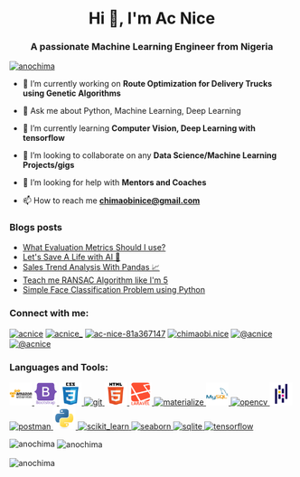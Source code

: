 <h1 align="center">Hi 👋, I'm Ac Nice</h1>
<h3 align="center">A passionate Machine Learning Engineer from Nigeria</h3>

<p align="left"> <a href="https://github.com/ryo-ma/github-profile-trophy"><img src="https://github-profile-trophy.vercel.app/?username=anochima" alt="anochima" /></a> </p>

- 🔭 I’m currently working on **Route Optimization for Delivery Trucks using Genetic Algorithms**

- 💬 Ask me about Python, Machine Learning, Deep Learning

- 🌱 I’m currently learning **Computer Vision, Deep Learning with tensorflow**

- 👯 I’m looking to collaborate on any **Data Science/Machine Learning Projects/gigs**

- 🤝 I’m looking for help with **Mentors and Coaches**

- 📫 How to reach me **chimaobinice@gmail.com**

### Blogs posts
<!-- BLOG-POST-LIST:START -->
- [What Evaluation Metrics Should I use?](https://dev.to/acnice/what-evaluation-metrics-should-i-use-fgd)
- [Let&#39;s Save A Life with AI 🤖](https://dev.to/acnice/sales-trend-analysis-with-pandas-1bcm)
- [Sales Trend Analysis With Pandas 📈](https://dev.to/acnice/lets-save-a-life-with-ai-4m6g)
- [Teach me RANSAC Algorithm like I&#39;m 5](https://dev.to/acnice/teach-me-ransac-algorithm-like-im-5-22l5)
- [Simple Face Classification Problem using Python](https://dev.to/acnice/simple-face-classification-problem-using-python-482p)
<!-- BLOG-POST-LIST:END -->

<h3 align="left">Connect with me:</h3>
<p align="left">
<a href="https://dev.to/acnice" target="blank"><img align="center" src="https://raw.githubusercontent.com/rahuldkjain/github-profile-readme-generator/master/src/images/icons/Social/devto.svg" alt="acnice" height="30" width="40" /></a>
<a href="https://twitter.com/acnice_" target="blank"><img align="center" src="https://raw.githubusercontent.com/rahuldkjain/github-profile-readme-generator/master/src/images/icons/Social/twitter.svg" alt="acnice_" height="30" width="40" /></a>
<a href="https://linkedin.com/in/ac-nice-81a367147" target="blank"><img align="center" src="https://raw.githubusercontent.com/rahuldkjain/github-profile-readme-generator/master/src/images/icons/Social/linked-in-alt.svg" alt="ac-nice-81a367147" height="30" width="40" /></a>
<a href="https://fb.com/chimaobi.nice" target="blank"><img align="center" src="https://raw.githubusercontent.com/rahuldkjain/github-profile-readme-generator/master/src/images/icons/Social/facebook.svg" alt="chimaobi.nice" height="30" width="40" /></a>
<a href="https://hashnode.com/@Ac-Nice" target="blank"><img align="center" src="https://raw.githubusercontent.com/rahuldkjain/github-profile-readme-generator/master/src/images/icons/Social/hashnode.svg" alt="@acnice" height="30" width="40" /></a>
<a href="https://medium.com/@acnice" target="blank"><img align="center" src="https://raw.githubusercontent.com/rahuldkjain/github-profile-readme-generator/master/src/images/icons/Social/medium.svg" alt="@acnice" height="30" width="40" /></a>
</p>

<h3 align="left">Languages and Tools:</h3>
<p align="left"> <a href="https://aws.amazon.com" target="_blank" rel="noreferrer"> <img src="https://raw.githubusercontent.com/devicons/devicon/master/icons/amazonwebservices/amazonwebservices-original-wordmark.svg" alt="aws" width="40" height="40"/> </a> <a href="https://getbootstrap.com" target="_blank" rel="noreferrer"> <img src="https://raw.githubusercontent.com/devicons/devicon/master/icons/bootstrap/bootstrap-plain-wordmark.svg" alt="bootstrap" width="40" height="40"/> </a> <a href="https://www.w3schools.com/css/" target="_blank" rel="noreferrer"> <img src="https://raw.githubusercontent.com/devicons/devicon/master/icons/css3/css3-original-wordmark.svg" alt="css3" width="40" height="40"/> </a> <a href="https://git-scm.com/" target="_blank" rel="noreferrer"> <img src="https://www.vectorlogo.zone/logos/git-scm/git-scm-icon.svg" alt="git" width="40" height="40"/> </a> <a href="https://www.w3.org/html/" target="_blank" rel="noreferrer"> <img src="https://raw.githubusercontent.com/devicons/devicon/master/icons/html5/html5-original-wordmark.svg" alt="html5" width="40" height="40"/> </a> <a href="https://laravel.com/" target="_blank" rel="noreferrer"> <img src="https://raw.githubusercontent.com/devicons/devicon/master/icons/laravel/laravel-plain-wordmark.svg" alt="laravel" width="40" height="40"/> </a> <a href="https://materializecss.com/" target="_blank" rel="noreferrer"> <img src="https://raw.githubusercontent.com/prplx/svg-logos/5585531d45d294869c4eaab4d7cf2e9c167710a9/svg/materialize.svg" alt="materialize" width="40" height="40"/> </a> <a href="https://www.mysql.com/" target="_blank" rel="noreferrer"> <img src="https://raw.githubusercontent.com/devicons/devicon/master/icons/mysql/mysql-original-wordmark.svg" alt="mysql" width="40" height="40"/> </a> <a href="https://opencv.org/" target="_blank" rel="noreferrer"> <img src="https://www.vectorlogo.zone/logos/opencv/opencv-icon.svg" alt="opencv" width="40" height="40"/> </a> <a href="https://pandas.pydata.org/" target="_blank" rel="noreferrer"> <img src="https://raw.githubusercontent.com/devicons/devicon/2ae2a900d2f041da66e950e4d48052658d850630/icons/pandas/pandas-original.svg" alt="pandas" width="40" height="40"/> </a> <a href="https://postman.com" target="_blank" rel="noreferrer"> <img src="https://www.vectorlogo.zone/logos/getpostman/getpostman-icon.svg" alt="postman" width="40" height="40"/> </a> <a href="https://www.python.org" target="_blank" rel="noreferrer"> <img src="https://raw.githubusercontent.com/devicons/devicon/master/icons/python/python-original.svg" alt="python" width="40" height="40"/> </a> <a href="https://scikit-learn.org/" target="_blank" rel="noreferrer"> <img src="https://upload.wikimedia.org/wikipedia/commons/0/05/Scikit_learn_logo_small.svg" alt="scikit_learn" width="40" height="40"/> </a> <a href="https://seaborn.pydata.org/" target="_blank" rel="noreferrer"> <img src="https://seaborn.pydata.org/_images/logo-mark-lightbg.svg" alt="seaborn" width="40" height="40"/> </a> <a href="https://www.sqlite.org/" target="_blank" rel="noreferrer"> <img src="https://www.vectorlogo.zone/logos/sqlite/sqlite-icon.svg" alt="sqlite" width="40" height="40"/> </a> <a href="https://www.tensorflow.org" target="_blank" rel="noreferrer"> <img src="https://www.vectorlogo.zone/logos/tensorflow/tensorflow-icon.svg" alt="tensorflow" width="40" height="40"/> </a> </p>

<p><img align="left" src="https://github-readme-stats.vercel.app/api/top-langs?username=anochima&show_icons=true&locale=en&layout=compact" alt="anochima" /></p>

<p>&nbsp;<img align="center" src="https://github-readme-stats.vercel.app/api?username=anochima&show_icons=true&locale=en" alt="anochima" /></p>

<p><img align="center" src="https://github-readme-streak-stats.herokuapp.com/?user=anochima&" alt="anochima" /></p>


